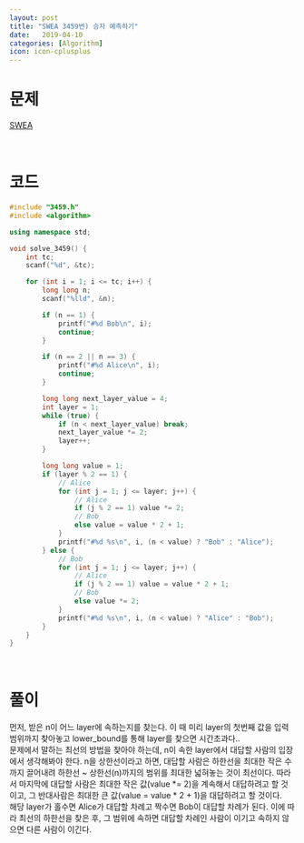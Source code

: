 ```yaml
---
layout: post
title: "SWEA 3459번) 승자 예측하기"
date:   2019-04-10
categories: [Algorithm]
icon: icon-cplusplus
---
```


# 문제
[SWEA](https://www.swexpertacademy.com/main/code/problem/problemDetail.do?contestProbId=AWFPoj1qANoDFAV0&categoryId=AWFPoj1qANoDFAV0&categoryType=CODE)

<br>

# 코드
```c++
#include "3459.h"
#include <algorithm>

using namespace std;

void solve_3459() {
    int tc;
    scanf("%d", &tc);

    for (int i = 1; i <= tc; i++) {
        long long n;
        scanf("%lld", &n);

        if (n == 1) {
            printf("#%d Bob\n", i);
            continue;
        }

        if (n == 2 || n == 3) {
            printf("#%d Alice\n", i);
            continue;
        }

        long long next_layer_value = 4;
        int layer = 1;
        while (true) {
            if (n < next_layer_value) break;
            next_layer_value *= 2;
            layer++;
        }

        long long value = 1;
        if (layer % 2 == 1) {
            // Alice
            for (int j = 1; j <= layer; j++) {
                // Alice
                if (j % 2 == 1) value *= 2;
                // Bob
                else value = value * 2 + 1;
            }
            printf("#%d %s\n", i, (n < value) ? "Bob" : "Alice");
        } else {
            // Bob
            for (int j = 1; j <= layer; j++) {
                // Alice
                if (j % 2 == 1) value = value * 2 + 1;
                // Bob
                else value *= 2;
            }
            printf("#%d %s\n", i, (n < value) ? "Alice" : "Bob");
        }
    }
}
```

<br>

# 풀이
먼저, 받은 n이 어느 layer에 속하는지를 찾는다. 이 때 미리 layer의 첫번째 값을 입력 범위까지 찾아놓고 lower_bound를 통해 layer를 찾으면 시간초과다..  
문제에서 말하는 최선의 방법을 찾아야 하는데, n이 속한 layer에서 대답할 사람의 입장에서 생각해봐야 한다. n을 상한선이라고 하면, 대답할 사람은 하한선을 최대한 작은 수까지 끌어내려 하한선 ~ 상한선(n)까지의 범위를 최대한 넓혀놓는 것이 최선이다. 따라서 마지막에 대답할 사람은 최대한 작은 값(value *= 2)을 계속해서 대답하려고 할 것이고, 그 반대사람은 최대한 큰 값(value = value * 2 + 1)을 대답하려고 할 것이다.  
해당 layer가 홀수면 Alice가 대답할 차례고 짝수면 Bob이 대답할 차례가 된다. 이에 따라 최선의 하한선을 찾은 후, 그 범위에 속하면 대답할 차례인 사람이 이기고 속하지 않으면 다른 사람이 이긴다.
